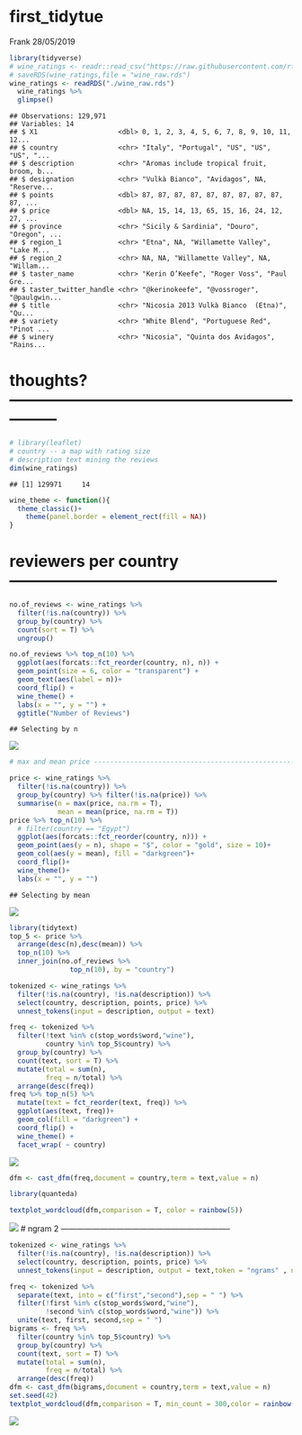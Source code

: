 first\_tidytue
================
Frank
28/05/2019

``` r
library(tidyverse)
# wine_ratings <- readr::read_csv("https://raw.githubusercontent.com/rfordatascience/tidytuesday/master/data/2019/2019-05-28/winemag-data-130k-v2.csv")
# saveRDS(wine_ratings,file = "wine_raw.rds")
wine_ratings <- readRDS("./wine_raw.rds")
  wine_ratings %>% 
  glimpse()
```

    ## Observations: 129,971
    ## Variables: 14
    ## $ X1                    <dbl> 0, 1, 2, 3, 4, 5, 6, 7, 8, 9, 10, 11, 12...
    ## $ country               <chr> "Italy", "Portugal", "US", "US", "US", "...
    ## $ description           <chr> "Aromas include tropical fruit, broom, b...
    ## $ designation           <chr> "Vulkà Bianco", "Avidagos", NA, "Reserve...
    ## $ points                <dbl> 87, 87, 87, 87, 87, 87, 87, 87, 87, 87, ...
    ## $ price                 <dbl> NA, 15, 14, 13, 65, 15, 16, 24, 12, 27, ...
    ## $ province              <chr> "Sicily & Sardinia", "Douro", "Oregon", ...
    ## $ region_1              <chr> "Etna", NA, "Willamette Valley", "Lake M...
    ## $ region_2              <chr> NA, NA, "Willamette Valley", NA, "Willam...
    ## $ taster_name           <chr> "Kerin O’Keefe", "Roger Voss", "Paul Gre...
    ## $ taster_twitter_handle <chr> "@kerinokeefe", "@vossroger", "@paulgwin...
    ## $ title                 <chr> "Nicosia 2013 Vulkà Bianco  (Etna)", "Qu...
    ## $ variety               <chr> "White Blend", "Portuguese Red", "Pinot ...
    ## $ winery                <chr> "Nicosia", "Quinta dos Avidagos", "Rains...

# thoughts? —————————————————————

``` r
# library(leaflet) 
# country -- a map with rating size
# description text mining the reviews
dim(wine_ratings)
```

    ## [1] 129971     14

``` r
wine_theme <- function(){
  theme_classic()+
    theme(panel.border = element_rect(fill = NA))
}
```

# reviewers per country —————————————————

``` r
no.of_reviews <- wine_ratings %>% 
  filter(!is.na(country)) %>% 
  group_by(country) %>% 
  count(sort = T) %>% 
  ungroup()

no.of_reviews %>% top_n(10) %>% 
  ggplot(aes(forcats::fct_reorder(country, n), n)) +
  geom_point(size = 6, color = "transparent") +
  geom_text(aes(label = n))+
  coord_flip() +
  wine_theme() +
  labs(x = "", y = "") +
  ggtitle("Number of Reviews")
```

    ## Selecting by n

![](first_tidytus_files/figure-gfm/counting-1.png)<!-- -->

``` r
# max and mean price ------------------------------------------------------

price <- wine_ratings %>% 
  filter(!is.na(country)) %>% 
  group_by(country) %>% filter(!is.na(price)) %>% 
  summarise(n = max(price, na.rm = T),
            mean = mean(price, na.rm = T))
price %>% top_n(10) %>% 
  # filter(country == "Egypt")
  ggplot(aes(forcats::fct_reorder(country, n))) +
  geom_point(aes(y = n), shape = "$", color = "gold", size = 10)+
  geom_col(aes(y = mean), fill = "darkgreen")+
  coord_flip()+
  wine_theme()+
  labs(x = "", y = "")
```

    ## Selecting by mean

![](first_tidytus_files/figure-gfm/counting-2.png)<!-- -->

``` r
library(tidytext)
top_5 <- price %>% 
  arrange(desc(n),desc(mean)) %>% 
  top_n(10) %>% 
  inner_join(no.of_reviews %>% 
               top_n(10), by = "country")

tokenized <- wine_ratings %>% 
  filter(!is.na(country), !is.na(description)) %>% 
  select(country, description, points, price) %>% 
  unnest_tokens(input = description, output = text)

freq <- tokenized %>% 
  filter(!text %in% c(stop_words$word,"wine"),
         country %in% top_5$country) %>% 
  group_by(country) %>% 
  count(text, sort = T) %>% 
  mutate(total = sum(n),
         freq = n/total) %>%
  arrange(desc(freq)) 
freq %>% top_n(5) %>% 
  mutate(text = fct_reorder(text, freq)) %>%
  ggplot(aes(text, freq))+
  geom_col(fill = "darkgreen") +
  coord_flip() +
  wine_theme() +
  facet_wrap( ~ country)
```

![](first_tidytus_files/figure-gfm/mining1word-1.png)<!-- -->

``` r
dfm <- cast_dfm(freq,document = country,term = text,value = n)

library(quanteda)

textplot_wordcloud(dfm,comparison = T, color = rainbow(5))
```

![](first_tidytus_files/figure-gfm/mining1word-2.png)<!-- --> \# ngram 2
—————————————————————–

``` r
tokenized <- wine_ratings %>% 
  filter(!is.na(country), !is.na(description)) %>% 
  select(country, description, points, price) %>% 
  unnest_tokens(input = description, output = text,token = "ngrams" , n = 2)

freq <- tokenized %>% 
  separate(text, into = c("first","second"),sep = " ") %>% 
  filter(!first %in% c(stop_words$word,"wine"),
         !second %in% c(stop_words$word,"wine")) %>% 
  unite(text, first, second,sep = " ")
bigrams <- freq %>% 
  filter(country %in% top_5$country) %>% 
  group_by(country) %>% 
  count(text, sort = T) %>% 
  mutate(total = sum(n),
         freq = n/total) %>%
  arrange(desc(freq)) 
dfm <- cast_dfm(bigrams,document = country,term = text,value = n)
set.seed(42)
textplot_wordcloud(dfm,comparison = T, min_count = 300,color = rainbow(5),labelsize = 1.5)
```

![](first_tidytus_files/figure-gfm/bigrams-1.png)<!-- -->
